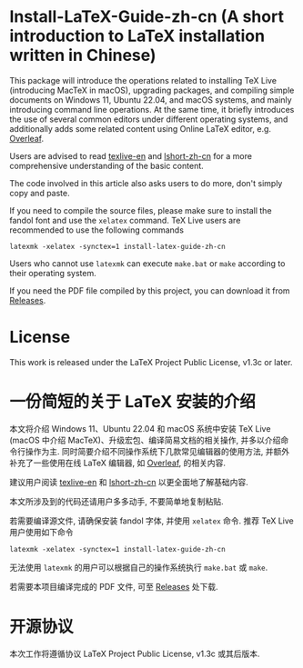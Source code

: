 # Install-LaTeX-Guide-zh-cn (A short introduction to LaTeX installation written in Chinese)

This package will introduce the operations related to installing TeX Live (introducing MacTeX in macOS), upgrading packages, and compiling simple documents on Windows 11, Ubuntu 22.04, and macOS systems, and mainly introducing command line operations.
At the same time, it briefly introduces the use of several common editors under different operating systems, and additionally adds some related content using Online LaTeX editor, e.g. [Overleaf](www.overleaf.com).

Users are advised to read [texlive-en](https://www.tug.org/texlive/doc/texlive-zh-cn/texlive-en.pdf) and [lshort-zh-cn](http://mirrors.ctan.org/info/lshort/chinese/lshort-zh-cn.pdf) for a more comprehensive understanding of the basic content.

The code involved in this article also asks users to do more, don't simply copy and paste.

If you need to compile the source files, please make sure to install the fandol font and use the `xelatex` command.
TeX Live users are recommended to use the following commands
```
latexmk -xelatex -synctex=1 install-latex-guide-zh-cn
```
Users who cannot use `latexmk` can execute `make.bat` or `make` according to their operating system.

If you need the PDF file compiled by this project, you can download it from [Releases](https://github.com/OsbertWang/install-latex-zh-cn/releases/latest).

# License

This work is released under the LaTeX Project Public License, v1.3c or later.

# 一份简短的关于 LaTeX 安装的介绍

本文将介绍 Windows 11、Ubuntu 22.04 和 macOS 系统中安装 TeX Live (macOS 中介绍 MacTeX)、升级宏包、编译简易文档的相关操作, 并多以介绍命令行操作为主.
同时简要介绍不同操作系统下几款常见编辑器的使用方法, 并额外补充了一些使用在线 LaTeX 编辑器, 如 [Overleaf](www.overleaf.com), 的相关内容.

建议用户阅读 [texlive-en](https://www.tug.org/texlive/doc/texlive-zh-cn/texlive-en.pdf) 和 [lshort-zh-cn](http://mirrors.ctan.org/info/lshort/chinese/lshort-zh-cn.pdf) 以更全面地了解基础内容.

本文所涉及到的代码还请用户多多动手, 不要简单地复制粘贴.

若需要编译源文件, 请确保安装 fandol 字体, 并使用 `xelatex` 命令.
推荐 TeX Live 用户使用如下命令
```
latexmk -xelatex -synctex=1 install-latex-guide-zh-cn
```
无法使用 `latexmk` 的用户可以根据自己的操作系统执行 `make.bat` 或 `make`.

若需要本项目编译完成的 PDF 文件, 可至 [Releases](https://github.com/OsbertWang/install-latex-zh-cn/releases/latest) 处下载.

# 开源协议

本次工作将遵循协议 LaTeX Project Public License, v1.3c 或其后版本.

